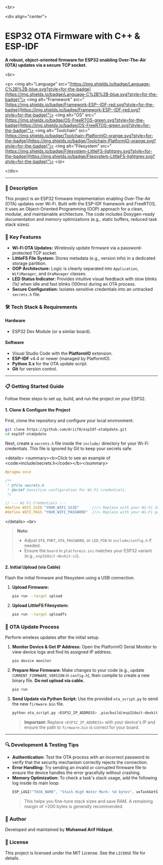 \<br\>

\<div align="center"\>

# **ESP32 OTA Firmware with C++ & ESP-IDF**

**A robust, object-oriented firmware for ESP32 enabling Over-The-Air (OTA) updates via a secure TCP socket.**

\<br\>

\<p\>
\<img alt="Language" src="[https://img.shields.io/badge/Language-C%2B%2B-blue.svg?style=for-the-badge](https://img.shields.io/badge/Language-C%2B%2B-blue.svg?style=for-the-badge)"\>
\<img alt="Framework" src="[https://img.shields.io/badge/Framework-ESP--IDF-red.svg?style=for-the-badge](https://img.shields.io/badge/Framework-ESP--IDF-red.svg?style=for-the-badge)"\>
\<img alt="OS" src="[https://img.shields.io/badge/OS-FreeRTOS-green.svg?style=for-the-badge](https://img.shields.io/badge/OS-FreeRTOS-green.svg?style=for-the-badge)"\>
\<img alt="Toolchain" src="[https://img.shields.io/badge/Toolchain-PlatformIO-orange.svg?style=for-the-badge](https://img.shields.io/badge/Toolchain-PlatformIO-orange.svg?style=for-the-badge)"\>
\<img alt="Filesystem" src="[https://img.shields.io/badge/Filesystem-LittleFS-lightgrey.svg?style=for-the-badge](https://img.shields.io/badge/Filesystem-LittleFS-lightgrey.svg?style=for-the-badge)"\>
\</p\>

\</div\>

-----

### 📖 **Description**

This project is an ESP32 firmware implementation enabling Over-The-Air (OTA) updates over Wi-Fi. Built with the ESP-IDF framework and FreeRTOS, it uses an Object-Oriented Programming (OOP) approach for a clean, modular, and maintainable architecture. The code includes Doxygen-ready documentation and memory optimizations (e.g., static buffers, reduced task stack sizes).

### 🚀 **Key Features**

  * **Wi-Fi OTA Updates:** Wirelessly update firmware via a password-protected TCP socket.
  * **LittleFS File System:** Stores metadata (e.g., version info) in a dedicated storage partition.
  * **OOP Architecture:** Logic is cleanly separated into `Application`, `WifiManager`, and `OtaManager` classes.
  * **LED Status Indicator:** Provides intuitive visual feedback with slow blinks (1s) when idle and fast blinks (100ms) during an OTA process.
  * **Secure Configuration:** Isolates sensitive credentials into an untracked `secrets.h` file.

### 🛠️ **Tech Stack & Requirements**

#### Hardware

  * ESP32 Dev Module (or a similar board).

#### Software

  * Visual Studio Code with the **PlatformIO** extension.
  * **ESP-IDF** v4.4 or newer (managed by PlatformIO).
  * **Python 3.x** for the OTA update script.
  * **Git** for version control.

-----

### 📋 **Getting Started Guide**

Follow these steps to set up, build, and run the project on your ESP32.

#### 1\. **Clone & Configure the Project**

First, clone the repository and configure your local environment.

```bash
git clone https://github.com/Ariif0/espIdf-otaUpdate.git
cd espIdf-otaUpdate
```

Next, create a `secrets.h` file inside the `include/` directory for your Wi-Fi credentials. This file is ignored by Git to keep your secrets safe.

\<details\>
\<summary\>\<b\>Click to see an example of \<code\>include/secrets.h\</code\>\</b\>\</summary\>

```cpp
#pragma once

/**
 * @file secrets.h
 * @brief Sensitive configuration for Wi-Fi credentials.
 */

// --- Wi-Fi Credentials ---
#define WIFI_SSID "YOUR_WIFI_SSID"      ///< Replace with your Wi-Fi SSID
#define WIFI_PASS "YOUR_WIFI_PASSWORD"  ///< Replace with your Wi-Fi password
```

\</details\>
\<br\>

> **Note:**
>
>   - Adjust `OTA_PORT`, `OTA_PASSWORD`, or `LED_PIN` in `include/config.h` if needed.
>   - Ensure the `board` in `platformio.ini` matches your ESP32 variant (e.g., `esp32doit-devkit-v1`).

#### 2\. **Initial Upload (via Cable)**

Flash the initial firmware and filesystem using a USB connection.

1.  **Upload Firmware:**
    ```bash
    pio run --target upload
    ```
2.  **Upload LittleFS Filesystem:**
    ```bash
    pio run --target uploadfs
    ```

### 💨 **OTA Update Process**

Perform wireless updates after the initial setup.

1.  **Monitor Device & Get IP Address:**
    Open the PlatformIO Serial Monitor to view device logs and find its assigned IP address.
    ```bash
    pio device monitor
    ```
2.  **Prepare New Firmware:**
    Make changes to your code (e.g., update `CURRENT_FIRMWARE_VERSION` in `config.h`), then compile to create a new binary file. **Do not upload via cable.**
    ```bash
    pio run
    ```
3.  **Send Update via Python Script:**
    Use the provided `ota_script.py` to send the new `firmware.bin` file.
    ```bash
    python ota_script.py <ESP32_IP_ADDRESS> .pio/build/esp32doit-devkit-v1/firmware.bin
    ```
    > **Important:** Replace `<ESP32_IP_ADDRESS>` with your device's IP and ensure the path to `firmware.bin` is correct for your board.

-----

### 🔍 **Development & Testing Tips**

  * **Authentication:** Test the OTA process with an incorrect password to verify that the security mechanism correctly rejects the connection.
  * **Error Handling:** Try sending an invalid or corrupted firmware file to ensure the device handles the error gracefully without crashing.
  * **Memory Optimization:** To check a task's stack usage, add the following log inside its main loop:
    ```cpp
    ESP_LOGI("TASK_NAME", "Stack High Water Mark: %d bytes", uxTaskGetStackHighWaterMark(NULL) * sizeof(StackType_t));
    ```
    > This helps you fine-tune stack sizes and save RAM. A remaining margin of \>200 bytes is generally recommended.

### 👤 **Author**

Developed and maintained by **Muhamad Arif Hidayat**.

### 📜 **License**

This project is licensed under the MIT License. See the `LICENSE` file for details.

